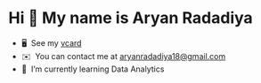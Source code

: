 Hi 👋 My name is Aryan Radadiya
===============================

* 🖥️  See my [vcard](http://aryanrada.github.io)
* ✉️  You can contact me at [aryanradadiya18@gmail.com](mailto:aryanradadiya18@gmail.com)
* 🧠  I’m currently learning Data Analytics

